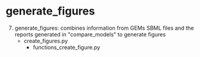 # generate_figures

7. generate_figures: combines information from GEMs SBML files and the reports generated in "compare_models" to generate figures
	- create_figures.py
	  - functions_create_figure.py
